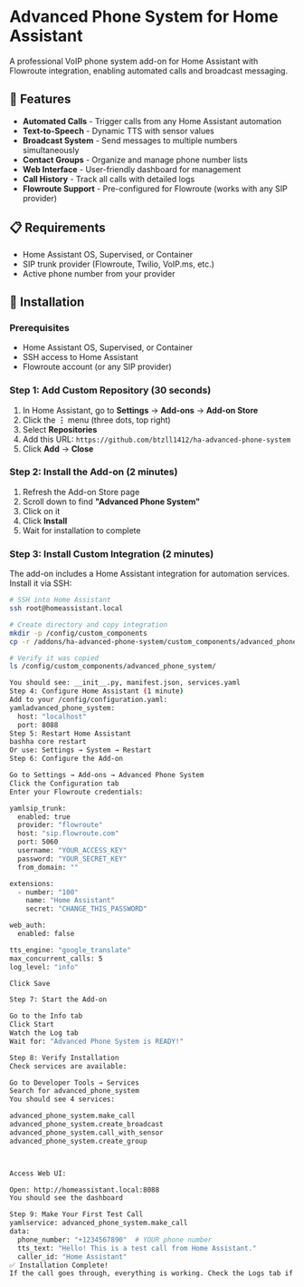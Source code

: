 # Advanced Phone System for Home Assistant

A professional VoIP phone system add-on for Home Assistant with Flowroute integration, enabling automated calls and broadcast messaging.

## 🎯 Features

- **Automated Calls** - Trigger calls from any Home Assistant automation
- **Text-to-Speech** - Dynamic TTS with sensor values
- **Broadcast System** - Send messages to multiple numbers simultaneously
- **Contact Groups** - Organize and manage phone number lists
- **Web Interface** - User-friendly dashboard for management
- **Call History** - Track all calls with detailed logs
- **Flowroute Support** - Pre-configured for Flowroute (works with any SIP provider)

## 📋 Requirements

- Home Assistant OS, Supervised, or Container
- SIP trunk provider (Flowroute, Twilio, VoIP.ms, etc.)
- Active phone number from your provider

## 🚀 Installation

### Prerequisites
- Home Assistant OS, Supervised, or Container
- SSH access to Home Assistant
- Flowroute account (or any SIP provider)

### Step 1: Add Custom Repository (30 seconds)

1. In Home Assistant, go to **Settings** → **Add-ons** → **Add-on Store**
2. Click the **⋮** menu (three dots, top right)
3. Select **Repositories**
4. Add this URL: `https://github.com/btzll1412/ha-advanced-phone-system`
5. Click **Add** → **Close**

### Step 2: Install the Add-on (2 minutes)

1. Refresh the Add-on Store page
2. Scroll down to find **"Advanced Phone System"**
3. Click on it
4. Click **Install**
5. Wait for installation to complete

### Step 3: Install Custom Integration (2 minutes)

The add-on includes a Home Assistant integration for automation services. Install it via SSH:
```bash
# SSH into Home Assistant
ssh root@homeassistant.local

# Create directory and copy integration
mkdir -p /config/custom_components
cp -r /addons/ha-advanced-phone-system/custom_components/advanced_phone_system /config/custom_components/

# Verify it was copied
ls /config/custom_components/advanced_phone_system/

You should see: __init__.py, manifest.json, services.yaml
Step 4: Configure Home Assistant (1 minute)
Add to your /config/configuration.yaml:
yamladvanced_phone_system:
  host: "localhost"
  port: 8088
Step 5: Restart Home Assistant
bashha core restart
Or use: Settings → System → Restart
Step 6: Configure the Add-on

Go to Settings → Add-ons → Advanced Phone System
Click the Configuration tab
Enter your Flowroute credentials:

yamlsip_trunk:
  enabled: true
  provider: "flowroute"
  host: "sip.flowroute.com"
  port: 5060
  username: "YOUR_ACCESS_KEY"
  password: "YOUR_SECRET_KEY"
  from_domain: ""

extensions:
  - number: "100"
    name: "Home Assistant"
    secret: "CHANGE_THIS_PASSWORD"

web_auth:
  enabled: false

tts_engine: "google_translate"
max_concurrent_calls: 5
log_level: "info"

Click Save

Step 7: Start the Add-on

Go to the Info tab
Click Start
Watch the Log tab
Wait for: "Advanced Phone System is READY!"

Step 8: Verify Installation
Check services are available:

Go to Developer Tools → Services
Search for advanced_phone_system
You should see 4 services:

advanced_phone_system.make_call
advanced_phone_system.create_broadcast
advanced_phone_system.call_with_sensor
advanced_phone_system.create_group



Access Web UI:

Open: http://homeassistant.local:8088
You should see the dashboard

Step 9: Make Your First Test Call
yamlservice: advanced_phone_system.make_call
data:
  phone_number: "+1234567890"  # YOUR phone number
  tts_text: "Hello! This is a test call from Home Assistant."
  caller_id: "Home Assistant"
✅ Installation Complete!
If the call goes through, everything is working. Check the Logs tab if you encounter issues.
